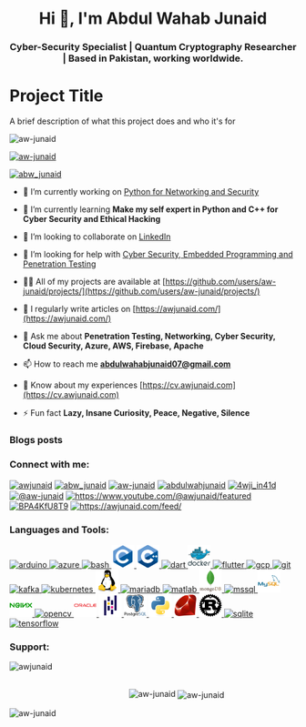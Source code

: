 <h1 align="center">Hi 👋, I'm Abdul Wahab Junaid</h1>
<h3 align="center">Cyber-Security Specialist | Quantum Cryptography Researcher | Based in Pakistan, working worldwide.</h3>

# Project Title

A brief description of what this project does and who it's for

<p align="left"> <img src="https://komarev.com/ghpvc/?username=aw-junaid&label=Profile%20views&color=000000&style=flat" alt="aw-junaid" /> </p>

<p align="left"> <a href="https://github.com/ryo-ma/github-profile-trophy"><img src="https://github-profile-trophy.vercel.app/?username=aw-junaid" alt="aw-junaid" /></a> </p>

<p align="left"> <a href="https://twitter.com/abw_junaid" target="blank"><img src="https://img.shields.io/twitter/follow/abw_junaid?logo=twitter&style=for-the-badge" alt="abw_junaid" /></a> </p>

- 🔭 I’m currently working on [Python for Networking and Security](https://github.com/aw-junaid/Python_For_Networking_and_Security)

- 🌱 I’m currently learning **Make my self expert in Python and C++ for Cyber Security and Ethical Hacking**

- 👯 I’m looking to collaborate on [LinkedIn](https://www.linkedin.com/in/aw-junaid/)

- 🤝 I’m looking for help with [Cyber Security, Embedded Programming and Penetration Testing](https://awjunaid.com/contact-me/)

- 👨‍💻 All of my projects are available at [https://github.com/users/aw-junaid/projects/](https://github.com/users/aw-junaid/projects/)

- 📝 I regularly write articles on [https://awjunaid.com/](https://awjunaid.com/)

- 💬 Ask me about **Penetration Testing, Networking, Cyber Security, Cloud Security, Azure, AWS, Firebase, Apache**

- 📫 How to reach me **abdulwahabjunaid07@gmail.com**

- 📄 Know about my experiences [https://cv.awjunaid.com](https://cv.awjunaid.com)

- ⚡ Fun fact **Lazy, Insane Curiosity, Peace, Negative, Silence**

### Blogs posts
<!-- BLOG-POST-LIST:START -->
<!-- BLOG-POST-LIST:END -->

<h3 align="left">Connect with me:</h3>
<p align="left">
<a href="https://dev.to/awjunaid" target="blank"><img align="center" src="https://raw.githubusercontent.com/rahuldkjain/github-profile-readme-generator/master/src/images/icons/Social/devto.svg" alt="awjunaid" height="30" width="40" /></a>
<a href="https://twitter.com/abw_junaid" target="blank"><img align="center" src="https://raw.githubusercontent.com/rahuldkjain/github-profile-readme-generator/master/src/images/icons/Social/twitter.svg" alt="abw_junaid" height="30" width="40" /></a>
<a href="https://linkedin.com/in/aw-junaid" target="blank"><img align="center" src="https://raw.githubusercontent.com/rahuldkjain/github-profile-readme-generator/master/src/images/icons/Social/linked-in-alt.svg" alt="aw-junaid" height="30" width="40" /></a>
<a href="https://fb.com/abdulwahjunaid" target="blank"><img align="center" src="https://raw.githubusercontent.com/rahuldkjain/github-profile-readme-generator/master/src/images/icons/Social/facebook.svg" alt="abdulwahjunaid" height="30" width="40" /></a>
<a href="https://instagram.com/4wji_in41d" target="blank"><img align="center" src="https://raw.githubusercontent.com/rahuldkjain/github-profile-readme-generator/master/src/images/icons/Social/instagram.svg" alt="4wji_in41d" height="30" width="40" /></a>
<a href="https://medium.com/@aw-junaid" target="blank"><img align="center" src="https://raw.githubusercontent.com/rahuldkjain/github-profile-readme-generator/master/src/images/icons/Social/medium.svg" alt="@aw-junaid" height="30" width="40" /></a>
<a href="https://www.youtube.com/c/https://www.youtube.com/@awjunaid/featured" target="blank"><img align="center" src="https://raw.githubusercontent.com/rahuldkjain/github-profile-readme-generator/master/src/images/icons/Social/youtube.svg" alt="https://www.youtube.com/@awjunaid/featured" height="30" width="40" /></a>
<a href="https://discord.gg/BPA4KfU8T9" target="blank"><img align="center" src="https://raw.githubusercontent.com/rahuldkjain/github-profile-readme-generator/master/src/images/icons/Social/discord.svg" alt="BPA4KfU8T9" height="30" width="40" /></a>
<a href="/https://awjunaid.com/feed/" target="blank"><img align="center" src="https://raw.githubusercontent.com/rahuldkjain/github-profile-readme-generator/master/src/images/icons/Social/rss.svg" alt="https://awjunaid.com/feed/" height="30" width="40" /></a>
</p>

<h3 align="left">Languages and Tools:</h3>
<p align="left"> <a href="https://www.arduino.cc/" target="_blank" rel="noreferrer"> <img src="https://cdn.worldvectorlogo.com/logos/arduino-1.svg" alt="arduino" width="40" height="40"/> </a> <a href="https://azure.microsoft.com/en-in/" target="_blank" rel="noreferrer"> <img src="https://www.vectorlogo.zone/logos/microsoft_azure/microsoft_azure-icon.svg" alt="azure" width="40" height="40"/> </a> <a href="https://www.gnu.org/software/bash/" target="_blank" rel="noreferrer"> <img src="https://www.vectorlogo.zone/logos/gnu_bash/gnu_bash-icon.svg" alt="bash" width="40" height="40"/> </a> <a href="https://www.cprogramming.com/" target="_blank" rel="noreferrer"> <img src="https://raw.githubusercontent.com/devicons/devicon/master/icons/c/c-original.svg" alt="c" width="40" height="40"/> </a> <a href="https://www.w3schools.com/cpp/" target="_blank" rel="noreferrer"> <img src="https://raw.githubusercontent.com/devicons/devicon/master/icons/cplusplus/cplusplus-original.svg" alt="cplusplus" width="40" height="40"/> </a> <a href="https://dart.dev" target="_blank" rel="noreferrer"> <img src="https://www.vectorlogo.zone/logos/dartlang/dartlang-icon.svg" alt="dart" width="40" height="40"/> </a> <a href="https://www.docker.com/" target="_blank" rel="noreferrer"> <img src="https://raw.githubusercontent.com/devicons/devicon/master/icons/docker/docker-original-wordmark.svg" alt="docker" width="40" height="40"/> </a> <a href="https://flutter.dev" target="_blank" rel="noreferrer"> <img src="https://www.vectorlogo.zone/logos/flutterio/flutterio-icon.svg" alt="flutter" width="40" height="40"/> </a> <a href="https://cloud.google.com" target="_blank" rel="noreferrer"> <img src="https://www.vectorlogo.zone/logos/google_cloud/google_cloud-icon.svg" alt="gcp" width="40" height="40"/> </a> <a href="https://git-scm.com/" target="_blank" rel="noreferrer"> <img src="https://www.vectorlogo.zone/logos/git-scm/git-scm-icon.svg" alt="git" width="40" height="40"/> </a> <a href="https://kafka.apache.org/" target="_blank" rel="noreferrer"> <img src="https://www.vectorlogo.zone/logos/apache_kafka/apache_kafka-icon.svg" alt="kafka" width="40" height="40"/> </a> <a href="https://kubernetes.io" target="_blank" rel="noreferrer"> <img src="https://www.vectorlogo.zone/logos/kubernetes/kubernetes-icon.svg" alt="kubernetes" width="40" height="40"/> </a> <a href="https://www.linux.org/" target="_blank" rel="noreferrer"> <img src="https://raw.githubusercontent.com/devicons/devicon/master/icons/linux/linux-original.svg" alt="linux" width="40" height="40"/> </a> <a href="https://mariadb.org/" target="_blank" rel="noreferrer"> <img src="https://www.vectorlogo.zone/logos/mariadb/mariadb-icon.svg" alt="mariadb" width="40" height="40"/> </a> <a href="https://www.mathworks.com/" target="_blank" rel="noreferrer"> <img src="https://upload.wikimedia.org/wikipedia/commons/2/21/Matlab_Logo.png" alt="matlab" width="40" height="40"/> </a> <a href="https://www.mongodb.com/" target="_blank" rel="noreferrer"> <img src="https://raw.githubusercontent.com/devicons/devicon/master/icons/mongodb/mongodb-original-wordmark.svg" alt="mongodb" width="40" height="40"/> </a> <a href="https://www.microsoft.com/en-us/sql-server" target="_blank" rel="noreferrer"> <img src="https://www.svgrepo.com/show/303229/microsoft-sql-server-logo.svg" alt="mssql" width="40" height="40"/> </a> <a href="https://www.mysql.com/" target="_blank" rel="noreferrer"> <img src="https://raw.githubusercontent.com/devicons/devicon/master/icons/mysql/mysql-original-wordmark.svg" alt="mysql" width="40" height="40"/> </a> <a href="https://www.nginx.com" target="_blank" rel="noreferrer"> <img src="https://raw.githubusercontent.com/devicons/devicon/master/icons/nginx/nginx-original.svg" alt="nginx" width="40" height="40"/> </a> <a href="https://opencv.org/" target="_blank" rel="noreferrer"> <img src="https://www.vectorlogo.zone/logos/opencv/opencv-icon.svg" alt="opencv" width="40" height="40"/> </a> <a href="https://www.oracle.com/" target="_blank" rel="noreferrer"> <img src="https://raw.githubusercontent.com/devicons/devicon/master/icons/oracle/oracle-original.svg" alt="oracle" width="40" height="40"/> </a> <a href="https://pandas.pydata.org/" target="_blank" rel="noreferrer"> <img src="https://raw.githubusercontent.com/devicons/devicon/2ae2a900d2f041da66e950e4d48052658d850630/icons/pandas/pandas-original.svg" alt="pandas" width="40" height="40"/> </a> <a href="https://www.postgresql.org" target="_blank" rel="noreferrer"> <img src="https://raw.githubusercontent.com/devicons/devicon/master/icons/postgresql/postgresql-original-wordmark.svg" alt="postgresql" width="40" height="40"/> </a> <a href="https://www.python.org" target="_blank" rel="noreferrer"> <img src="https://raw.githubusercontent.com/devicons/devicon/master/icons/python/python-original.svg" alt="python" width="40" height="40"/> </a> <a href="https://www.ruby-lang.org/en/" target="_blank" rel="noreferrer"> <img src="https://raw.githubusercontent.com/devicons/devicon/master/icons/ruby/ruby-original.svg" alt="ruby" width="40" height="40"/> </a> <a href="https://www.rust-lang.org" target="_blank" rel="noreferrer"> <img src="https://raw.githubusercontent.com/devicons/devicon/master/icons/rust/rust-plain.svg" alt="rust" width="40" height="40"/> </a> <a href="https://www.sqlite.org/" target="_blank" rel="noreferrer"> <img src="https://www.vectorlogo.zone/logos/sqlite/sqlite-icon.svg" alt="sqlite" width="40" height="40"/> </a> <a href="https://www.tensorflow.org" target="_blank" rel="noreferrer"> <img src="https://www.vectorlogo.zone/logos/tensorflow/tensorflow-icon.svg" alt="tensorflow" width="40" height="40"/> </a> </p>

<h3 align="left">Support:</h3>
<p><a href="https://www.buymeacoffee.com/awjunaid"> <img align="left" src="https://cdn.buymeacoffee.com/buttons/v2/default-yellow.png" height="50" width="210" alt="awjunaid" /></a></p><br><br>

<p><img align="left" src="https://github-readme-stats.vercel.app/api/top-langs?username=aw-junaid&show_icons=true&theme=dark&title_color=ffffff&text_color=ffffff&locale=en&layout=compact" alt="aw-junaid" /></p>

<p>&nbsp;<img align="center" src="https://github-readme-stats.vercel.app/api?username=aw-junaid&show_icons=true&theme=dark&title_color=ffffff&text_color=ffffff&locale=en" alt="aw-junaid" /></p>

<p><img align="center" src="https://github-readme-streak-stats.herokuapp.com/?user=aw-junaid&theme=default" alt="aw-junaid" /></p>
